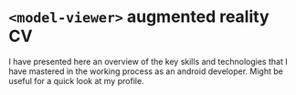 # `<model-viewer>` augmented reality CV
I have presented here an overview of the key skills and technologies that I have mastered in the working process as an android developer.
Might be useful for a quick look at my profile.

